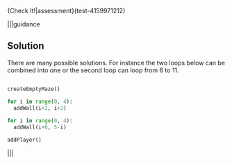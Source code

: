 
{Check It!|assessment}(test-4159971212)

|||guidance
## Solution

There are many possible solutions. For instance the two loops below can be combined into one or the second loop can loop from 6 to 11.

```python

createEmptyMaze()

for i in range(0, 4):
  addWall(i+2, i+2) 
  
for i in range(0, 4):
  addWall(i+6, 5-i) 

addPlayer()

```
|||
